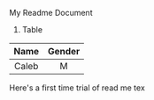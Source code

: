My Readme Document

1. Table

|Name|Gender|
|:--:| :--: |
|Caleb|M|

Here's  a first time trial of read me tex

  
